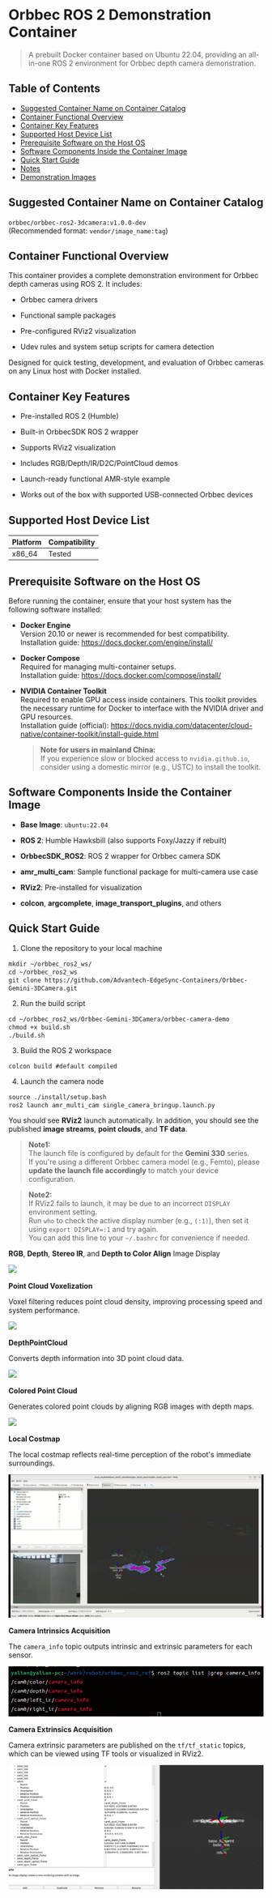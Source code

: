 # **Orbbec ROS 2 Demonstration Container**

> A prebuilt Docker container based on Ubuntu 22.04, providing an all-in-one ROS 2 environment for Orbbec depth camera demonstration.

## Table of Contents

- [Suggested Container Name on Container Catalog](#suggested-container-name-on-container-catalog)  
- [Container Functional Overview](#container-functional-overview)  
- [Container Key Features](#container-key-features)  
- [Supported Host Device List](#supported-host-device-list)  
- [Prerequisite Software on the Host OS](#prerequisite-software-on-the-host-os)  
- [Software Components Inside the Container Image](#software-components-inside-the-container-image)  
- [Quick Start Guide](#quick-start-guide)  
- [Notes](#notes)  
- [Demonstration Images](#demonstration-images)  

## Suggested Container Name on Container Catalog

`orbbec/orbbec-ros2-3dcamera:v1.0.0-dev`  
(Recommended format: `vendor/image_name:tag`)

## Container Functional Overview

This container provides a complete demonstration environment for Orbbec depth cameras using ROS 2. It includes:

- Orbbec camera drivers

- Functional sample packages

- Pre-configured RViz2 visualization

- Udev rules and system setup scripts for camera detection

Designed for quick testing, development, and evaluation of Orbbec cameras on any Linux host with Docker installed.

## Container Key Features

- Pre-installed ROS 2 (Humble)

- Built-in OrbbecSDK ROS 2 wrapper

- Supports RViz2 visualization

- Includes RGB/Depth/IR/D2C/PointCloud demos

- Launch-ready functional AMR-style example

- Works out of the box with supported USB-connected Orbbec devices

## Supported Host Device List

| Platform | Compatibility |
| -------- | ------------- |
| x86_64   | Tested        |

## Prerequisite Software on the Host OS

Before running the container, ensure that your host system has the following software installed:

- **Docker Engine**  
  Version 20.10 or newer is recommended for best compatibility.  
  Installation guide: https://docs.docker.com/engine/install/

- **Docker Compose**  
  Required for managing multi-container setups.  
  Installation guide: https://docs.docker.com/compose/install/

- **NVIDIA Container Toolkit**  
  Required to enable GPU access inside containers. This toolkit provides the necessary runtime for Docker to interface with the NVIDIA driver and GPU resources.  
  Installation guide (official): https://docs.nvidia.com/datacenter/cloud-native/container-toolkit/install-guide.html
  
  > **Note for users in mainland China:**  
  > If you experience slow or blocked access to `nvidia.github.io`, consider using a domestic mirror (e.g., USTC) to install the toolkit.

## Software Components Inside the Container Image

- **Base Image**: `ubuntu:22.04`

- **ROS 2**: Humble Hawksbill (also supports Foxy/Jazzy if rebuilt)

- **OrbbecSDK_ROS2**: ROS 2 wrapper for Orbbec camera SDK

- **amr_multi_cam**: Sample functional package for multi-camera use case

- **RViz2**: Pre-installed for visualization

- **colcon**, **argcomplete**, **image_transport_plugins**, and others

## Quick Start Guide

1. Clone the repository to your local machine

```shell
mkdir ~/orbbec_ros2_ws/
cd ~/orbbec_ros2_ws
git clone https://github.com/Advantech-EdgeSync-Containers/Orbbec-Gemini-3DCamera.git
```

2. Run the build script

```shell
cd ~/orbbec_ros2_ws/Orbbec-Gemini-3DCamera/orbbec-camera-demo
chmod +x build.sh
./build.sh
```

3. Build the ROS 2 workspace 

```shell
colcon build #default compiled
```

4. Launch the camera node

```shell
source ./install/setup.bash
ros2 launch amr_multi_cam single_camera_bringup.launch.py
```

You should see **RViz2** launch automatically. In addition, you should see the published **image streams**, **point clouds**, and **TF data**.

> **Note1:**  
> The launch file is configured by default for the **Gemini 330** series.  
> If you're using a different Orbbec camera model (e.g., Femto), please **update the launch file accordingly** to match your device configuration.

> **Note2:**  
> If RViz2 fails to launch, it may be due to an incorrect `DISPLAY` environment setting.  
> Run `who` to check the active display number (e.g., `(:1)`), then set it using `export DISPLAY=:1` and try again.  
> You can add this line to your `~/.bashrc` for convenience if needed.

**RGB**, **Depth**, **Stereo IR**, and **Depth to Color Align** Image Display

![](./orbbec-camera-demo/images/ImageStreams.gif)

**Point Cloud Voxelization**

Voxel filtering reduces point cloud density, improving processing speed and system performance.

![](./orbbec-camera-demo/images/VoxelPointCloud.gif)

**DepthPointCloud**

Converts depth information into 3D point cloud data.

![](./orbbec-camera-demo/images/DepthPointCloud.gif)

**Colored Point Cloud**

Generates colored point clouds by aligning RGB images with depth maps.

![](./orbbec-camera-demo/images/ColorPointCloud.gif)

**Local Costmap**

The local costmap reflects real-time perception of the robot's immediate surroundings.

![](./orbbec-camera-demo/images/Costmap.gif)

**Camera Intrinsics Acquisition**

The `camera_info` topic outputs intrinsic and extrinsic parameters for each sensor.

![](./orbbec-camera-demo/images/camera_info_list.png)

**Camera Extrinsics Acquisition**

Camera extrinsic parameters are published on the `tf/tf_static` topics, which can be viewed using TF tools or visualized in RViz2.

![](./orbbec-camera-demo/images/TF.png)
